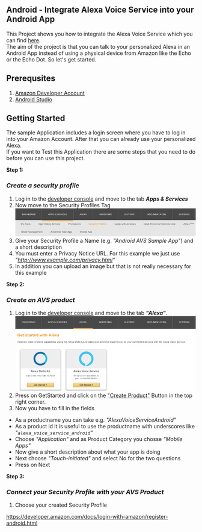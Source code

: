 ## Android - Integrate Alexa Voice Service into your Android App

This Project shows you how to integrate the Alexa Voice Service which you can find [here](https://developer.amazon.com).  
The aim of the project is that you can talk to your personalized Alexa in an Android App instead of using a physical device from Amazon like the Echo or the Echo Dot.
So let's get started.

## Prerequsites
1. [Amazon Developer Account](https://developer.amazon.com)
2. [Android Studio](https://developer.android.com/studio/index.html)

## Getting Started
The sample Application includes a login screen where you have to log in into your Amazon Account. After that you can already use your personalized Alexa.  
If you want to Test this Application there are some steps that you need to do before you can use this project.  

**Step 1:**
### _Create a security profile_

1. Log in to the [developer console](https://developer.amazon.com) and move to the tab ***Apps & Services***
2. Now move to the Security Profiles Tag
![MacDown ScreenShot](MacDownPictures/SecurityProfile.png)
3. Give your Security Profile a Name (e.g. *"Android AVS Sample App"*) and a short description
4. You must enter a Privacy Notice URL. For this example we just use *"http://www.example.com/privacy.html"*
5. In addition you can upload an image but that is not really necessary for this example

**Step 2:**  
### _Create an AVS product_

1. Log in to the [developer console](https://developer.amazon.com) and move to the tab ***"Alexa"***. ![MacDown ScreenShot](MacDownPictures/DeveloperConsole.png)
2. Press on GetStarted and click on the ["Create Product"](https://developer.amazon.com/avs/home.html#/avs/products/new) Button in the top right corner.  
3. Now you have to fill in the fields
  - As a productname you can take e.g. *"AlexaVoiceServiceAndroid"*
  - As a product id it is useful to use the productname with underscores like *"`alexa_voice_service_android`"*
  - Choose *"Application"* and as Product Category you chosse *"Mobile Apps"*
  - Now give a short description about what your app is doing
  - Next choose *"Touch-initiated"* and select No for the two questions
  - Press on Next

**Step 3:**
### _Connect your Security Profile with your AVS Product_
1. Choose your created Security Profile



https://developer.amazon.com/docs/login-with-amazon/register-android.html
